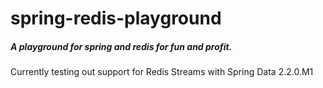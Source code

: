 # spring-redis-playground
##### _A playground for spring and redis for fun and profit._

Currently testing out support for Redis Streams with Spring Data 2.2.0.M1
